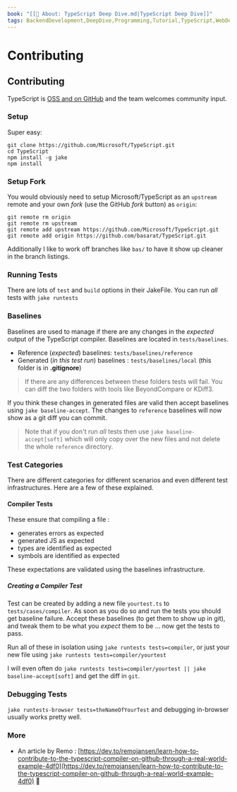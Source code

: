 ```yaml
---
book: "[[📓 About꞉ TypeScript Deep Dive.md|TypeScript Deep Dive]]"
tags: BackendDevelopment,DeepDive,Programming,Tutorial,TypeScript,WebDevelopment
---
```


# Contributing

## Contributing

TypeScript is [OSS and on GitHub](https://github.com/Microsoft/TypeScript) and the team welcomes community input.

### Setup

Super easy:

```
git clone https://github.com/Microsoft/TypeScript.git
cd TypeScript
npm install -g jake
npm install
```

### Setup Fork

You would obviously need to setup Microsoft/TypeScript as an `upstream` remote and your own _fork_ (use the GitHub _fork_ button) as `origin`:

```
git remote rm origin
git remote rm upstream
git remote add upstream https://github.com/Microsoft/TypeScript.git
git remote add origin https://github.com/basarat/TypeScript.git
```

Additionally I like to work off branches like `bas/` to have it show up cleaner in the branch listings.

### Running Tests

There are lots of `test` and `build` options in their JakeFile. You can run _all_ tests with `jake runtests`

### Baselines

Baselines are used to manage if there are any changes in the _expected_ output of the TypeScript compiler. Baselines are located in `tests/baselines`.

- Reference (_expected_) baselines: `tests/baselines/reference`
- Generated (_in this test run_) baselines : `tests/baselines/local` (this folder is in **.gitignore**)

> If there are any differences between these folders tests will fail. You can diff the two folders with tools like BeyondCompare or KDiff3.

If you think these changes in generated files are valid then accept baselines using `jake baseline-accept`. The changes to `reference` baselines will now show as a git diff you can commit.

> Note that if you don't run _all_ tests then use `jake baseline-accept[soft]` which will only copy over the new files and not delete the whole `reference` directory.

### Test Categories

There are different categories for different scenarios and even different test infrastructures. Here are a few of these explained.

#### Compiler Tests

These ensure that compiling a file :

- generates errors as expected
- generated JS as expected
- types are identified as expected
- symbols are identified as expected

These expectations are validated using the baselines infrastructure.

##### Creating a Compiler Test

Test can be created by adding a new file `yourtest.ts` to `tests/cases/compiler`. As soon as you do so and run the tests you should get baseline failure. Accept these baselines (to get them to show up in git), and tweak them to be what you _expect_ them to be ... now get the tests to pass.

Run all of these in isolation using `jake runtests tests=compiler`, or just your new file using `jake runtests tests=compiler/yourtest`

I will even often do `jake runtests tests=compiler/yourtest || jake baseline-accept[soft]` and get the diff in `git`.

### Debugging Tests

`jake runtests-browser tests=theNameOfYourTest` and debugging in-browser usually works pretty well.

### More

- An article by Remo : [https://dev.to/remojansen/learn-how-to-contribute-to-the-typescript-compiler-on-github-through-a-real-world-example-4df0](https://dev.to/remojansen/learn-how-to-contribute-to-the-typescript-compiler-on-github-through-a-real-world-example-4df0) 🌹